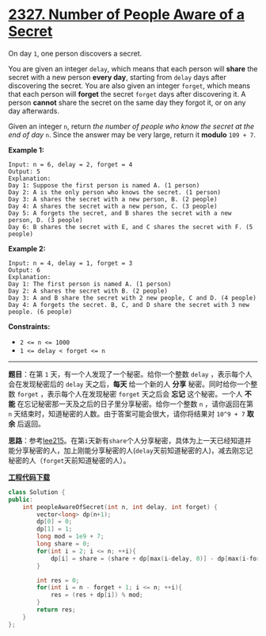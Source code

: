# [2327. Number of People Aware of a Secret](https://leetcode.com/problems/number-of-increasing-paths-in-a-grid/discuss/2229819/C++Python-Top-Down-DP)

On day `1`, one person discovers a secret.

You are given an integer `delay`, which means that each person will **share** the secret with a new person **every day**, starting from `delay` days after discovering the secret. You are also given an integer `forget`, which means that each person will **forget** the secret `forget` days after discovering it. A person **cannot** share the secret on the same day they forgot it, or on any day afterwards.

Given an integer `n`, return *the number of people who know the secret at the end of day* `n`. Since the answer may be very large, return it **modulo** `109 + 7`.

**Example 1:**

```
Input: n = 6, delay = 2, forget = 4
Output: 5
Explanation:
Day 1: Suppose the first person is named A. (1 person)
Day 2: A is the only person who knows the secret. (1 person)
Day 3: A shares the secret with a new person, B. (2 people)
Day 4: A shares the secret with a new person, C. (3 people)
Day 5: A forgets the secret, and B shares the secret with a new person, D. (3 people)
Day 6: B shares the secret with E, and C shares the secret with F. (5 people)
```

**Example 2:**

```
Input: n = 4, delay = 1, forget = 3
Output: 6
Explanation:
Day 1: The first person is named A. (1 person)
Day 2: A shares the secret with B. (2 people)
Day 3: A and B share the secret with 2 new people, C and D. (4 people)
Day 4: A forgets the secret. B, C, and D share the secret with 3 new people. (6 people)
```

**Constraints:**

- `2 <= n <= 1000`
- `1 <= delay < forget <= n`

-----

**题目**：在第 `1` 天，有一个人发现了一个秘密。给你一个整数 `delay` ，表示每个人会在发现秘密后的 `delay` 天之后，**每天** 给一个新的人 **分享** 秘密。同时给你一个整数 `forget` ，表示每个人在发现秘密 `forget` 天之后会 **忘记** 这个秘密。一个人 **不能** 在忘记秘密那一天及之后的日子里分享秘密。给你一个整数 `n` ，请你返回在第 `n` 天结束时，知道秘密的人数。由于答案可能会很大，请你将结果对 `10^9 + 7` **取余** 后返回。

**思路**：参考[lee215](https://leetcode.com/problems/number-of-people-aware-of-a-secret/discuss/2229982/JavaC++Python-Sliding-window-O(n)-Time-O(forget)-Space)。在第`i`天新有`share`个人分享秘密，具体为上一天已经知道并能分享秘密的人，加上刚能分享秘密的人(`delay`天前知道秘密的人)，减去刚忘记秘密的人（`forget`天前知道秘密的人）。

[**工程代码下载**](https://github.com/shenkh/leetcode)

```cpp
class Solution {
public:
    int peopleAwareOfSecret(int n, int delay, int forget) {
        vector<long> dp(n+1);
        dp[0] = 0;
        dp[1] = 1;
        long mod = 1e9 + 7;
        long share = 0;
        for(int i = 2; i <= n; ++i){
            dp[i] = share = (share + dp[max(i-delay, 0)] - dp[max(i-forget, 0)] + mod) % mod;
        }

        int res = 0;
        for(int i = n - forget + 1; i <= n; ++i){
            res = (res + dp[i]) % mod;
        }
        return res;
    }
};
```
